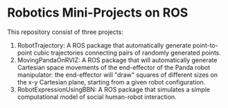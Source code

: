 # Robotics Mini-Projects on ROS

This repository consist of three projects:

1. RobotTrajectory: A ROS package that automatically generate point-to-point cubic trajectories connecting pairs of randomly generated points.
2. MovingPandaOnRVIZ: A ROS package that will automatically generate Cartesian space movements of the end-effector of the Panda robot manipulator: the end-effector will "draw" squares of different sizes on the x-y Cartesian plane, starting from a given robot configuration.
3. RobotExpressionUsingBBN: A ROS package that simulates a simple computational model of social human-robot interaction.
